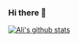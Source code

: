 ### Hi there 👋


[![Ali's github stats](https://github-readme-stats.vercel.app/api?username=mosajjal)](https://github.com/anuraghazra/github-readme-stats)


<!--
**mosajjal/mosajjal** is a ✨ _special_ ✨ repository because its `README.md` (this file) appears on your GitHub profile.

Here are some ideas to get you started:

- 🔭 I’m currently working on ...
- 🌱 I’m currently learning ...
- 👯 I’m looking to collaborate on ...
- 🤔 I’m looking for help with ...
- 💬 Ask me about ...
- 📫 How to reach me: ...
- 😄 Pronouns: ...
- ⚡ Fun fact: ...
-->
